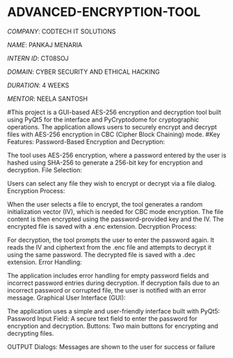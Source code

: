 # ADVANCED-ENCRYPTION-TOOL
*COMPANY*: CODTECH IT SOLUTIONS

*NAME*: PANKAJ MENARIA

*INTERN ID*: CT08SOJ

*DOMAIN*: CYBER SECURITY AND ETHICAL HACKING

*DURATION*: 4 WEEKS

*MENTOR*: NEELA SANTOSH

#This project is a GUI-based AES-256 encryption and decryption tool built using PyQt5 for the interface and PyCryptodome for cryptographic operations. The application allows users to securely encrypt and decrypt files with AES-256 encryption in CBC (Cipher Block Chaining) mode.
#Key Features:
Password-Based Encryption and Decryption:

The tool uses AES-256 encryption, where a password entered by the user is hashed using SHA-256 to generate a 256-bit key for encryption and decryption.
File Selection:

Users can select any file they wish to encrypt or decrypt via a file dialog.
Encryption Process:

When the user selects a file to encrypt, the tool generates a random initialization vector (IV), which is needed for CBC mode encryption.
The file content is then encrypted using the password-provided key and the IV.
The encrypted file is saved with a .enc extension.
Decryption Process:

For decryption, the tool prompts the user to enter the password again. It reads the IV and ciphertext from the .enc file and attempts to decrypt it using the same password.
The decrypted file is saved with a .dec extension.
Error Handling:

The application includes error handling for empty password fields and incorrect password entries during decryption. If decryption fails due to an incorrect password or corrupted file, the user is notified with an error message.
Graphical User Interface (GUI):

The application uses a simple and user-friendly interface built with PyQt5:
Password Input Field: A secure text field to enter the password for encryption and decryption.
Buttons: Two main buttons for encrypting and decrypting files.

OUTPUT
Dialogs: Messages are shown to the user for success or failure
